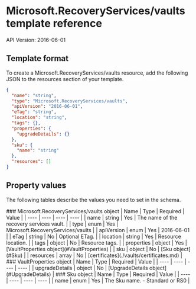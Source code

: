 # Microsoft.RecoveryServices/vaults template reference
API Version: 2016-06-01
## Template format

To create a Microsoft.RecoveryServices/vaults resource, add the following JSON to the resources section of your template.

```json
{
  "name": "string",
  "type": "Microsoft.RecoveryServices/vaults",
  "apiVersion": "2016-06-01",
  "eTag": "string",
  "location": "string",
  "tags": {},
  "properties": {
    "upgradeDetails": {}
  },
  "sku": {
    "name": "string"
  },
  "resources": []
}
```
## Property values

The following tables describe the values you need to set in the schema.

<a id="Microsoft.RecoveryServices/vaults" />
### Microsoft.RecoveryServices/vaults object
|  Name | Type | Required | Value |
|  ---- | ---- | ---- | ---- |
|  name | string | Yes | The name of the recovery services vault. |
|  type | enum | Yes | Microsoft.RecoveryServices/vaults |
|  apiVersion | enum | Yes | 2016-06-01 |
|  eTag | string | No | Optional ETag. |
|  location | string | Yes | Resource location. |
|  tags | object | No | Resource tags. |
|  properties | object | Yes | [VaultProperties object](#VaultProperties) |
|  sku | object | No | [Sku object](#Sku) |
|  resources | array | No | [certificates](./vaults/certificates.md) |


<a id="VaultProperties" />
### VaultProperties object
|  Name | Type | Required | Value |
|  ---- | ---- | ---- | ---- |
|  upgradeDetails | object | No | [UpgradeDetails object](#UpgradeDetails) |


<a id="Sku" />
### Sku object
|  Name | Type | Required | Value |
|  ---- | ---- | ---- | ---- |
|  name | enum | Yes | The Sku name. - Standard or RS0 |

